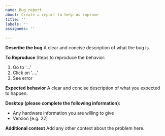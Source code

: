```yaml
---
name: Bug report
about: Create a report to help us improve
title: ''
labels: ''
assignees: ''

---
```


**Describe the bug**
A clear and concise description of what the bug is.

**To Reproduce**
Steps to reproduce the behavior:
1. Go to '...'
2. Click on '....'
3. See error

**Expected behavior**
A clear and concise description of what you expected to happen.

**Desktop (please complete the following information):**
 - Any hardware information you are willing to give
 - Version [e.g. 22]

**Additional context**
Add any other context about the problem here.
